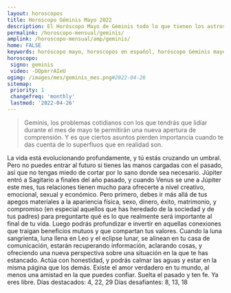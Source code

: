 ```yaml
---
layout: horoscopos
title: Horoscopo Géminis Mayo 2022
description: El Horóscopo Mayo de Géminis todo lo que tienen los astros preparados para este mes, amor, trabajo, familia. Todo sobre astrologia, tarot, predicciones. Horoscopo gratis en español, predicciones y astrología.
permalink: /horoscopo-mensual/geminis/
amplink: /horoscopo-mensual/amp/geminis/
home: FALSE
keywords: horóscopo mayo, horoscopos en español, horóscopo Géminis mayo , horóscopo esperanza gracia, horoscop, horóscopos gratis, horoscopo Géminis, Tarot, Astrologia, Zodíaco, Géminis, horoscopo gratis, horoscopo del mes 
horoscopo:
 signo: geminis
 video: -DQpmrrAIeU
ogimg: /images/mes/geminis_mes.png#2022-04-26
sitemap:
 priority: 1
 changefreq: 'monthly'
 lastmod: '2022-04-26'
---
```



 > Geminis, los problemas cotidianos con los que tendrás que lidiar durante el mes de mayo te permitirán una nueva apertura de comprensión. Y es que ciertos asuntos pierden importancia cuando te das cuenta de lo superfluos que en realidad son.



La vida está evolucionando profundamente, y tú estás cruzando un umbral. Pero no puedes entrar al futuro si tienes las manos cargadas con el pasado, así que no tengas miedo de cortar por lo sano donde sea necesario. 
Júpiter entró a Sagitario a finales del año pasado, y cuando Venus se une a Júpiter este mes, tus relaciones tienen mucho para ofrecerte a nivel creativo, emocional, sexual y económico. Pero primero, debes ir más allá de tus apegos materiales a la apariencia física, sexo, dinero, éxito, matrimonio, y compromiso (en especial aquellos que has heredado de la sociedad y de tus padres) para preguntarte qué es lo que realmente será importante al final de tu vida. Luego podrás profundizar e invertir en aquellas conexiones que traigan beneficios mutuos y que compartan tus valores. 
Cuando la luna sangrienta, luna llena en Leo y el eclipse lunar, se alinean en tu casa de comunicación, estarán recuperando información, aclarando cosas, y ofreciendo una nueva perspectiva sobre una situación en la que te has estancado. Actúa con honestidad, y podrás calmar las aguas y estar en la misma página que los demás. Existe el amor verdadero en tu mundo, al menos una amistad en la que puedes confiar. Suelta el pasado y ten fe. Ya eres libre. 
Días destacados: 4, 22, 29 
Días desafiantes: 8, 13, 18 